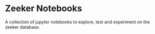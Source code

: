 # Zeeker Notebooks

A collection of jupyter notebooks to explore, test and experiment on the zeeker database.